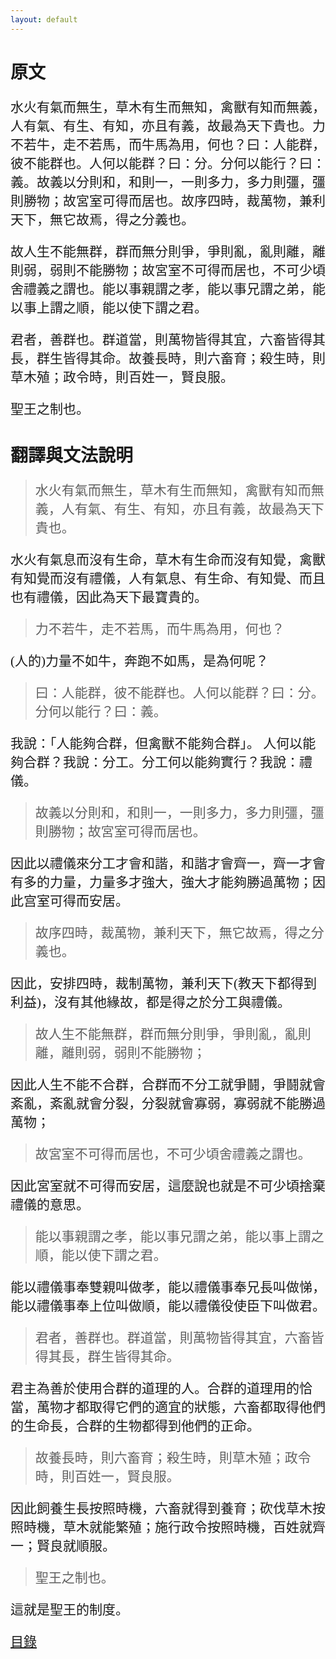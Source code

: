 ```yaml
---
layout: default
---
```

<head>
  <!-- ... -->
  <link rel="stylesheet" type="text/css" href="https://fonts.googleapis.com/earlyaccess/cwtexkai.css">
  <style>
    body {
     font-family: "cwTeXKai", serif;
    }
    p.big {
      line-height: 3;
      font-size: x-large;
    }
    p {
      font-size: 1.5em;
    }
    </style>
</head>

# 原文

水火有氣而無生，草木有生而無知，禽獸有知而無義，人有氣、有生、有知，亦且有義，故最為天下貴也。力不若牛，走不若馬，而牛馬為用，何也？曰：人能群，彼不能群也。人何以能群？曰：分。分何以能行？曰：義。故義以分則和，和則一，一則多力，多力則彊，彊則勝物；故宮室可得而居也。故序四時，裁萬物，兼利天下，無它故焉，得之分義也。

故人生不能無群，群而無分則爭，爭則亂，亂則離，離則弱，弱則不能勝物；故宮室不可得而居也，不可少頃舍禮義之謂也。能以事親謂之孝，能以事兄謂之弟，能以事上謂之順，能以使下謂之君。

君者，善群也。群道當，則萬物皆得其宜，六畜皆得其長，群生皆得其命。故養長時，則六畜育；殺生時，則草木殖；政令時，則百姓一，賢良服。

聖王之制也。


# 翻譯與文法說明

> 水火有氣而無生，草木有生而無知，禽獸有知而無義，人有氣、有生、有知，亦且有義，故最為天下貴也。

水火有氣息而沒有生命，草木有生命而沒有知覺，禽獸有知覺而沒有禮儀，人有氣息、有生命、有知覺、而且也有禮儀，因此為天下最寶貴的。

> 力不若牛，走不若馬，而牛馬為用，何也？

(人的)力量不如牛，奔跑不如馬，是為何呢？

> 曰：人能群，彼不能群也。人何以能群？曰：分。分何以能行？曰：義。

我說：「人能夠合群，但禽獸不能夠合群」。 人何以能夠合群？我說：分工。分工何以能夠實行？我說：禮儀。

> 故義以分則和，和則一，一則多力，多力則彊，彊則勝物；故宮室可得而居也。

因此以禮儀來分工才會和諧，和諧才會齊一，齊一才會有多的力量，力量多才強大，強大才能夠勝過萬物；因此宫室可得而安居。

> 故序四時，裁萬物，兼利天下，無它故焉，得之分義也。

因此，安排四時，裁制萬物，兼利天下(教天下都得到利益)，沒有其他緣故，都是得之於分工與禮儀。

> 故人生不能無群，群而無分則爭，爭則亂，亂則離，離則弱，弱則不能勝物；

因此人生不能不合群，合群而不分工就爭鬪，爭鬪就會紊亂，紊亂就會分裂，分裂就會寡弱，寡弱就不能勝過萬物；

> 故宮室不可得而居也，不可少頃舍禮義之謂也。

因此宮室就不可得而安居，這麼說也就是不可少頃捨棄禮儀的意思。

> 能以事親謂之孝，能以事兄謂之弟，能以事上謂之順，能以使下謂之君。

能以禮儀事奉雙親叫做孝，能以禮儀事奉兄長叫做悌，能以禮儀事奉上位叫做順，能以禮儀役使臣下叫做君。

> 君者，善群也。群道當，則萬物皆得其宜，六畜皆得其長，群生皆得其命。

君主為善於使用合群的道理的人。合群的道理用的恰當，萬物才都取得它們的適宜的狀態，六畜都取得他們的生命長，合群的生物都得到他們的正命。

> 故養長時，則六畜育；殺生時，則草木殖；政令時，則百姓一，賢良服。

因此飼養生長按照時機，六畜就得到養育；砍伐草木按照時機，草木就能繁殖；施行政令按照時機，百姓就齊一；賢良就順服。

> 聖王之制也。

這就是聖王的制度。


[目錄](https://wenyanwen.org)

